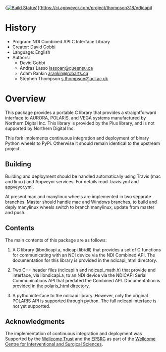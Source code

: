 ([![Build Status](https://ci.appveyor.com/api/projects/status/5pm89ej732c1ekf0/branch/master)](https://ci.appveyor.com/project/MattClarkson/cmakecatchtemplate))](https://ci.appveyor.com/project/thompson318/ndicapi)

# History
* Program:   NDI Combined API C Interface Library
* Creator:   David Gobbi
* Language:  English
* Authors:
  * David Gobbi
  * Andras Lasso <lassoan@queensu.ca>
  * Adam Rankin <arankin@robarts.ca>
  * Stephen Thompson <s.thompson@ucl.ac.uk>

# Overview

This package provides a portable C library that provides a straightforward interface to AURORA, POLARIS, and VEGA systems manufactured by Northern Digital Inc. This library is provided by the Plus library, and is not supported by Northern Digital Inc.

This fork implements continuous integration and deployment of binary Python wheels to PyPi. Otherwise it should remain identical to the upstream project.

## Building
Building and deployment should be handled automatically using Travis (mac and linux) and Appveyor services. For details read .travis.yml and appveyor.yml.

At present mac and manylinux wheels are implemented in two separate branches. Master should handle mac and Windows branches, to build and deply manylinux wheels switch to branch manylinux, update from master and push.

## Contents
The main contents of this package are as follows:

1) A C library (libndicapi.a, ndicapi.lib/dll) that provides a set of C functions for communicating with an NDI device via the NDI Combined API.  The documentation for this library is provided in the ndicapi_html directory.

2) Two C++ header files (ndicapi.h and ndicapi_math.h) that provide and interface, via libndicapi.a, to an NDI device via the NDICAPI Serial Communications API that predated the Combined API. Documentation is provided in the polaris_html directory.

4) A pythoninterface to the ndicapi library.  However, only the original POLARIS API is supported through python.  The full ndicapi interface is not yet supported.

## Acknowledgments

The implementation of continuous integration and deployment was Supported by the [Wellcome Trust](https://wellcome.ac.uk/)  and the [EPSRC](https://www.epsrc.ac.uk/) as part of the [Wellcome Centre for Interventional and Surgical Sciences](http://www.ucl.ac.uk/weiss).


